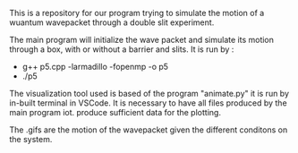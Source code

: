 This is a  repository for our program trying to simulate the motion of a wuantum wavepacket through a double slit experiment. 


The main program will initialize the wave packet and simulate its motion through a box, with or without a barrier and slits. It is run by :

 - g++ p5.cpp -larmadillo -fopenmp -o p5 
 - ./p5


The visualization tool used is based of the program "animate.py" it is run by in-built terminal in VSCode. It is necessary to have all files  produced by the main program iot. produce sufficient data for the plotting. 

The .gifs are the motion of the wavepacket given the different conditons on the system.
